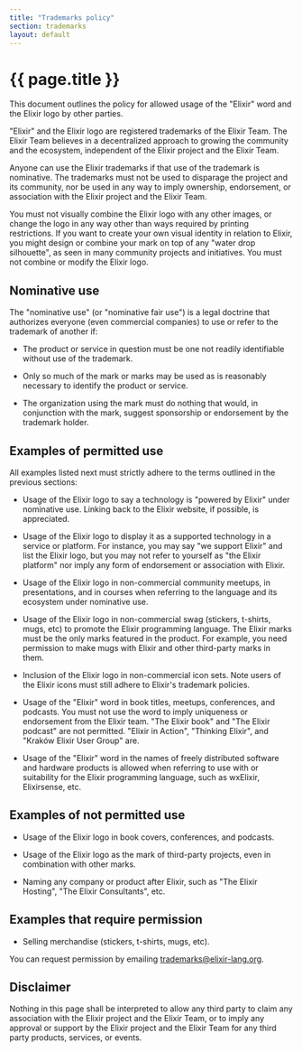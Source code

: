 ```yaml
---
title: "Trademarks policy"
section: trademarks
layout: default
---
```


# {{ page.title }}

This document outlines the policy for allowed usage of the "Elixir" word and the Elixir logo by other parties.

"Elixir" and the Elixir logo are registered trademarks of the Elixir Team. The Elixir Team believes in a decentralized approach to growing the community and the ecosystem, independent of the Elixir project and the Elixir Team.

Anyone can use the Elixir trademarks if that use of the trademark is nominative. The trademarks must not be used to disparage the project and its community, nor be used in any way to imply ownership, endorsement, or association with the Elixir project and the Elixir Team.

You must not visually combine the Elixir logo with any other images, or change the logo in any way other than ways required by printing restrictions. If you want to create your own visual identity in relation to Elixir, you might design or combine your mark on top of any "water drop silhouette", as seen in many community projects and initiatives. You must not combine or modify the Elixir logo.

## Nominative use

The "nominative use" (or "nominative fair use") is a legal doctrine that authorizes everyone (even commercial companies) to use or refer to the trademark of another if:

  * The product or service in question must be one not readily identifiable without use of the trademark.

  * Only so much of the mark or marks may be used as is reasonably necessary to identify the product or service.

  * The organization using the mark must do nothing that would, in conjunction with the mark, suggest sponsorship or endorsement by the trademark holder.

## Examples of permitted use

All examples listed next must strictly adhere to the terms outlined in the previous sections:

  * Usage of the Elixir logo to say a technology is "powered by Elixir" under nominative use. Linking back to the Elixir website, if possible, is appreciated.

  * Usage of the Elixir logo to display it as a supported technology in a service or platform. For instance, you may say "we support Elixir" and list the Elixir logo, but you may not refer to yourself as "the Elixir platform" nor imply any form of endorsement or association with Elixir.

  * Usage of the Elixir logo in non-commercial community meetups, in presentations, and in courses when referring to the language and its ecosystem under nominative use.

  * Usage of the Elixir logo in non-commercial swag (stickers, t-shirts, mugs, etc) to promote the Elixir programming language. The Elixir marks must be the only marks featured in the product. For example, you need permission to make mugs with Elixir and other third-party marks in them.

  * Inclusion of the Elixir logo in non-commercial icon sets. Note users of the Elixir icons must still adhere to Elixir's trademark policies.

  * Usage of the "Elixir" word in book titles, meetups, conferences, and podcasts. You must not use the word to imply uniqueness or endorsement from the Elixir team. "The Elixir book" and "The Elixir podcast" are not permitted. "Elixir in Action", "Thinking Elixir", and "Kraków Elixir User Group" are.

  * Usage of the "Elixir" word in the names of freely distributed software and hardware products is allowed when referring to use with or suitability for the Elixir programming language, such as wxElixir, Elixirsense, etc.

## Examples of not permitted use

  * Usage of the Elixir logo in book covers, conferences, and podcasts.

  * Usage of the Elixir logo as the mark of third-party projects, even in combination with other marks.

  * Naming any company or product after Elixir, such as "The Elixir Hosting", "The Elixir Consultants", etc.

## Examples that require permission

  * Selling merchandise (stickers, t-shirts, mugs, etc).

You can request permission by emailing trademarks@elixir-lang.org.

## Disclaimer

Nothing in this page shall be interpreted to allow any third party to claim any association with the Elixir project and the Elixir Team, or to imply any approval or support by the Elixir project and the Elixir Team for any third party products, services, or events.
